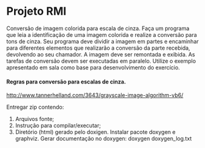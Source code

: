 # Projeto RMI
Conversão de imagem colorida para escala de cinza.
Faça um programa que leia a identificação de uma imagem colorida e realize a conversão
para tons de cinza. Seu programa deve dividir a imagem em partes e encaminhar para
diferentes elementos que realizarão a conversão da parte recebida, devolvendo ao seu
chamador.
A imagem deve ser remontada e exibida.
As tarefas de conversão devem ser executadas em paralelo.
Utilize o exemplo apresentado em sala como base para desenvolvimento do exercício.
#### Regras para conversão para escalas de cinza.
http://www.tannerhelland.com/3643/grayscale-image-algorithm-vb6/


Entregar zip contendo:
1. Arquivos fonte;
2. Instrução para compilar/executar;
3. Diretório (html) gerado pelo doxigen. Instalar pacote doxygen e graphviz. Gerar
documentação no doxygen: doxygen doxygen_log.txt
